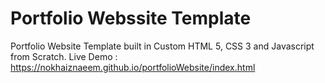 # Portfolio Webssite Template

Portfolio Website Template built in Custom HTML 5, CSS 3 and Javascript  from Scratch.
Live Demo : https://nokhaiznaeem.github.io/portfolioWebsite/index.html 